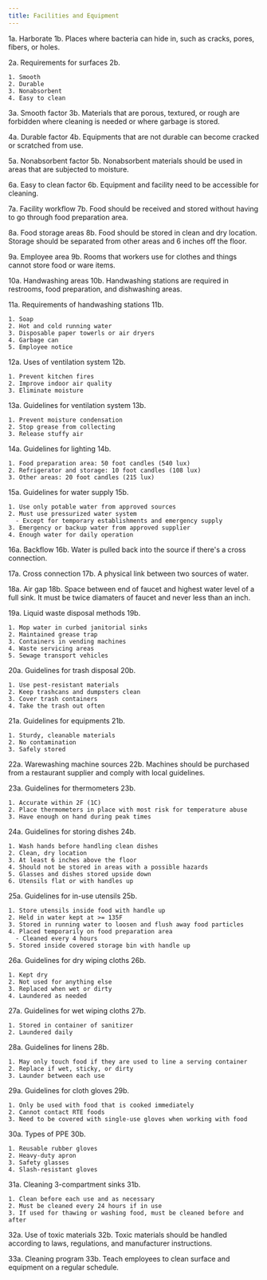 ```yaml
---
title: Facilities and Equipment
---
```


1a. Harborate
1b. Places where bacteria can hide in, such as cracks, pores, fibers, or holes.

2a. Requirements for surfaces
2b.
```
1. Smooth
2. Durable
3. Nonabsorbent
4. Easy to clean
```

3a. Smooth factor
3b. Materials that are porous, textured, or rough are forbidden where cleaning is needed or where garbage is stored.

4a. Durable factor
4b. Equipments that are not durable can become cracked or scratched from use.

5a. Nonabsorbent factor
5b. Nonabsorbent materials should be used in areas that are subjected to moisture.

6a. Easy to clean factor
6b. Equipment and facility need to be accessible for cleaning.

7a. Facility workflow
7b. Food should be received and stored without having to go through food preparation area.

8a. Food storage areas
8b. Food should be stored in clean and dry location. Storage should be separated from other areas and 6 inches off the floor.

9a. Employee area
9b. Rooms that workers use for clothes and things cannot store food or ware items.

10a. Handwashing areas
10b. Handwashing stations are required in restrooms, food preparation, and dishwashing areas.

11a. Requirements of handwashing stations
11b.
```
1. Soap
2. Hot and cold running water
3. Disposable paper towerls or air dryers
4. Garbage can
5. Employee notice
```

12a. Uses of ventilation system
12b.
```
1. Prevent kitchen fires
2. Improve indoor air quality
3. Eliminate moisture
```

13a. Guidelines for ventilation system
13b.
```
1. Prevent moisture condensation
2. Stop grease from collecting
3. Release stuffy air 
```

14a. Guidelines for lighting
14b.
```
1. Food preparation area: 50 foot candles (540 lux)
2. Refrigerator and storage: 10 foot candles (108 lux)
3. Other areas: 20 foot candles (215 lux)
```

15a. Guidelines for water supply
15b.
```
1. Use only potable water from approved sources
2. Must use pressurized water system
  - Except for temporary establishments and emergency supply
3. Emergency or backup water from approved supplier
4. Enough water for daily operation
```

16a. Backflow
16b. Water is pulled back into the source if there's a cross connection.

17a. Cross connection
17b. A physical link between two sources of water.

18a. Air gap
18b. Space between end of faucet and highest water level of a full sink. It must be twice diamaters of faucet and never less than an inch.

19a. Liquid waste disposal methods
19b.
```
1. Mop water in curbed janitorial sinks
2. Maintained grease trap
3. Containers in vending machines
4. Waste servicing areas
5. Sewage transport vehicles
```

20a. Guidelines for trash disposal 
20b.
```
1. Use pest-resistant materials
2. Keep trashcans and dumpsters clean
3. Cover trash containers
4. Take the trash out often
```

21a. Guidelines for equipments
21b.
```
1. Sturdy, cleanable materials
2. No contamination
3. Safely stored
```

22a. Warewashing machine sources
22b. Machines should be purchased from a restaurant supplier and comply with local guidelines.

23a. Guidelines for thermometers
23b.
```
1. Accurate within 2F (1C)
2. Place thermometers in place with most risk for temperature abuse
3. Have enough on hand during peak times
```

24a. Guidelines for storing dishes
24b.
```
1. Wash hands before handling clean dishes
2. Clean, dry location
3. At least 6 inches above the floor
4. Should not be stored in areas with a possible hazards
5. Glasses and dishes stored upside down
6. Utensils flat or with handles up
```

25a. Guidelines for in-use utensils
25b.
```
1. Store utensils inside food with handle up
2. Held in water kept at >= 135F
3. Stored in running water to loosen and flush away food particles
4. Placed temporarily on food preparation area
  - Cleaned every 4 hours
5. Stored inside covered storage bin with handle up
```

26a. Guidelines for dry wiping cloths
26b.
```
1. Kept dry
2. Not used for anything else
3. Replaced when wet or dirty
4. Laundered as needed
```

27a. Guidelines for wet wiping cloths
27b.
```
1. Stored in container of sanitizer
2. Laundered daily
```

28a. Guidelines for linens
28b. 
```
1. May only touch food if they are used to line a serving container
2. Replace if wet, sticky, or dirty
3. Launder between each use
```

29a. Guidelines for cloth gloves
29b.
```
1. Only be used with food that is cooked immediately
2. Cannot contact RTE foods
3. Need to be covered with single-use gloves when working with food
```

30a. Types of PPE
30b.
```
1. Reusable rubber gloves
2. Heavy-duty apron
3. Safety glasses
4. Slash-resistant gloves
```

31a. Cleaning 3-compartment sinks
31b.
```
1. Clean before each use and as necessary
2. Must be cleaned every 24 hours if in use
3. If used for thawing or washing food, must be cleaned before and after
```

32a. Use of toxic materials
32b. Toxic materials should be handled according to laws, regulations, and manufacturer instructions.

33a. Cleaning program
33b. Teach employees to clean surface and equipment on a regular schedule.